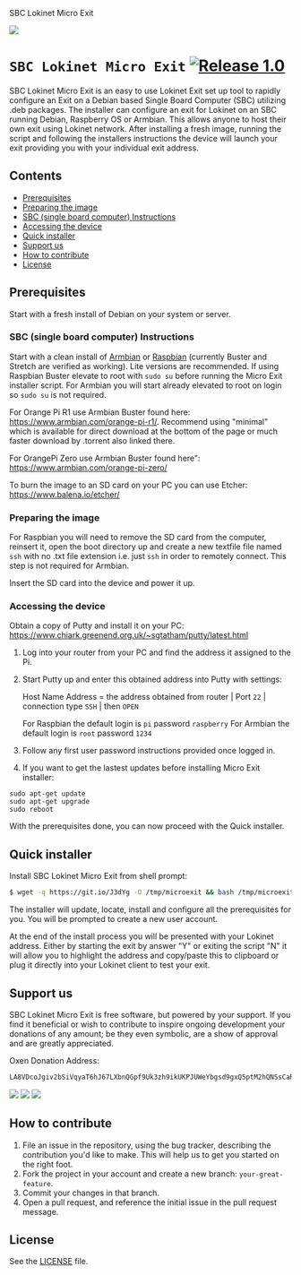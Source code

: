 SBC Lokinet Micro Exit

![](https://i.imgur.com/H6cZ0TD.png)

# `SBC Lokinet Micro Exit` [![Release 1.0](https://img.shields.io/badge/Release-1.0-green.svg)](https://github.com/necro-nemesis/raspap-webgui/releases)

SBC Lokinet Micro Exit is an easy to use Lokinet Exit set up tool to rapidly configure an Exit on a Debian based Single Board Computer (SBC) utilizing .deb packages. The installer can configure an exit for Lokinet on an SBC running Debian, Raspberry OS or Armbian. This allows anyone to host their own exit using Lokinet network. After installing a fresh image, running the script and following the installers instructions the device will launch your exit providing you with your individual exit address.

## Contents

 - [Prerequisites](#prerequisites)
 - [Preparing the image](#preparing-the-image)
 - [SBC (single board computer) Instructions](#sbc-single-board-computer-instructions)
 - [Accessing the device](#accessing-the-device)
 - [Quick installer](#quick-installer)
 - [Support us](#support-us)
 - [How to contribute](#how-to-contribute)
 - [License](#license)

## Prerequisites

Start with a fresh install of Debian on your system or server.

### SBC (single board computer) Instructions

Start with a clean install of [Armbian](https://www.armbian.com/) or [Raspbian](https://www.raspberrypi.org/downloads/raspbian/) (currently Buster and Stretch are verified as working). Lite versions are recommended. If using Raspbian Buster elevate to root with ```sudo su``` before running the Micro Exit installer script. For Armbian you will start already elevated to root on login so ```sudo su``` is not required.

For Orange Pi R1 use Armbian Buster found here: https://www.armbian.com/orange-pi-r1/. Recommend using "minimal" which is available for direct download at the bottom of the page or much faster download by .torrent also linked there.

For OrangePi Zero use Armbian Buster found here": https://www.armbian.com/orange-pi-zero/

To burn the image to an SD card on your PC you can use Etcher:
https://www.balena.io/etcher/

### Preparing the image

For Raspbian you will need to remove the SD card from the computer, reinsert it, open the boot directory up and create a new textfile file named `ssh` with no .txt file extension i.e. just `ssh` in order to remotely connect. This step is not required for Armbian.

Insert the SD card into the device and power it up.

### Accessing the device

Obtain a copy of Putty and install it on your PC:
https://www.chiark.greenend.org.uk/~sgtatham/putty/latest.html

1.  Log into your router from your PC and find the address it assigned to the Pi.

2.  Start Putty up and enter this obtained address into Putty with settings:

    Host Name Address = the address obtained from router | Port `22` | connection type `SSH` | then `OPEN`

    For Raspbian the default login is `pi` password `raspberry`
    For Armbian the default login is `root` password `1234`

3.  Follow any first user password instructions provided once logged in.

4. If you want to get the lastest updates before installing Micro Exit installer:
```
sudo apt-get update
sudo apt-get upgrade
sudo reboot
```
With the prerequisites done, you can now proceed with the Quick installer.

## Quick installer

Install SBC Lokinet Micro Exit from shell prompt:
```sh
$ wget -q https://git.io/J3dYg -O /tmp/microexit && bash /tmp/microexit
```
The installer will update, locate, install and configure all the prerequisites for you. You will be prompted to create a new user account.

At the end of the install process you will be presented with your Lokinet address. Either by starting the exit by answer "Y" or exiting the script "N" it will allow you to highlight the address and copy/paste this to clipboard or plug it directly into your Lokinet client to test your exit.

## Support us

SBC Lokinet Micro Exit is free software, but powered by your support. If you find it beneficial or wish to contribute to inspire ongoing development your donations of any amount; be they even symbolic, are a show of approval and are greatly appreciated.

Oxen Donation Address:
```sh
LA8VDcoJgiv2bSiVqyaT6hJ67LXbnQGpf9Uk3zh9ikUKPJUWeYbgsd9gxQ5ptM2hQNSsCaRETQ3GM9FLDe7BGqcm4ve69bh
```
![](https://i.imgur.com/HGVuijh.jpg) ![](https://i.imgur.com/6dMgBVr.jpg) ![](https://i.imgur.com/gIhGB1X.jpg)

## How to contribute

1. File an issue in the repository, using the bug tracker, describing the
   contribution you'd like to make. This will help us to get you started on the
   right foot.
2. Fork the project in your account and create a new branch:
   `your-great-feature`.
3. Commit your changes in that branch.
4. Open a pull request, and reference the initial issue in the pull request
   message.

## License
See the [LICENSE](./LICENSE) file.

